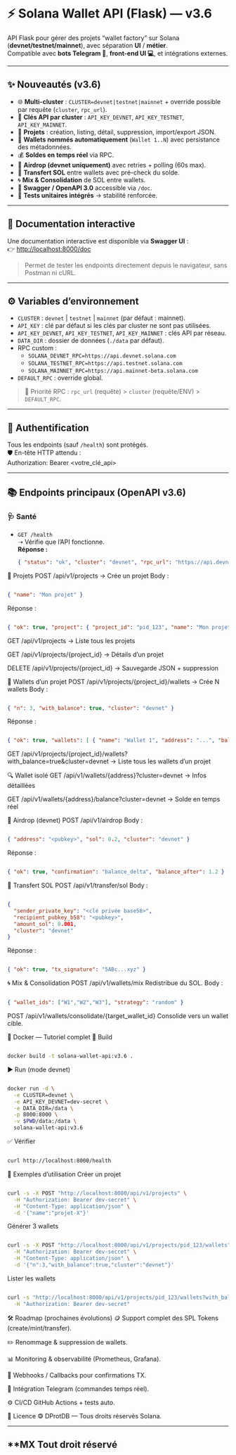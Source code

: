 # ⚡ Solana Wallet API (Flask) — v3.6

API Flask pour gérer des projets “wallet factory” sur Solana (**devnet/testnet/mainnet**), avec séparation **UI** / **métier**.  
Compatible avec **bots Telegram 🤖**, **front-end UI 💻**, et intégrations externes.

---

## ✨ Nouveautés (v3.6)

- 🌐 **Multi-cluster** : `CLUSTER=devnet|testnet|mainnet` + override possible par requête (`cluster`, `rpc_url`).
- 🔑 **Clés API par cluster** : `API_KEY_DEVNET`, `API_KEY_TESTNET`, `API_KEY_MAINNET`.
- 📂 **Projets** : création, listing, détail, suppression, import/export JSON.
- 👛 **Wallets nommés automatiquement** (`Wallet 1..N`) avec persistance des métadonnées.
- 💰 **Soldes en temps réel** via RPC.
- 🎁 **Airdrop (devnet uniquement)** avec retries + polling (60s max).
- 🔄 **Transfert SOL** entre wallets avec pré-check du solde.
- 🌀 **Mix & Consolidation** de SOL entre wallets.
- 📜 **Swagger / OpenAPI 3.0** accessible via `/doc`.
- 🧪 **Tests unitaires intégrés** → stabilité renforcée.

---

## 📖 Documentation interactive

Une documentation interactive est disponible via **Swagger UI** :  
👉 [http://localhost:8000/doc](http://localhost:8000/doc)

> Permet de tester les endpoints directement depuis le navigateur, sans Postman ni cURL.  

---

## ⚙️ Variables d’environnement

- `CLUSTER` : `devnet` | `testnet` | `mainnet` (par défaut : mainnet).
- `API_KEY` : clé par défaut si les clés par cluster ne sont pas utilisées.
- `API_KEY_DEVNET`, `API_KEY_TESTNET`, `API_KEY_MAINNET` : clés API par réseau.
- `DATA_DIR` : dossier de données (`./data` par défaut).
- RPC custom :
  - `SOLANA_DEVNET_RPC=https://api.devnet.solana.com`
  - `SOLANA_TESTNET_RPC=https://api.testnet.solana.com`
  - `SOLANA_MAINNET_RPC=https://api.mainnet-beta.solana.com`
- `DEFAULT_RPC` : override global.

> 📌 Priorité RPC : `rpc_url` (requête) > `cluster` (requête/ENV) > `DEFAULT_RPC`.

---

## 🔐 Authentification

Tous les endpoints (sauf `/health`) sont protégés.  
🛡️ En-tête HTTP attendu :  
Authorization: Bearer <votre_clé_api>

---

## 📚 Endpoints principaux (OpenAPI v3.6)

### 🩺 Santé
- `GET /health`  
  ➝ Vérifie que l’API fonctionne.  
  **Réponse :**
  ```json
  { "status": "ok", "cluster": "devnet", "rpc_url": "https://api.devnet.solana.com" }
  ```
📂 Projets
POST /api/v1/projects → Crée un projet
Body :

```json

{ "name": "Mon projet" }
```
Réponse :

```json

{ "ok": true, "project": { "project_id": "pid_123", "name": "Mon projet", "created_at": "..." } }
```
GET /api/v1/projects → Liste tous les projets

GET /api/v1/projects/{project_id} → Détails d’un projet

DELETE /api/v1/projects/{project_id} → Sauvegarde JSON + suppression

👛 Wallets d’un projet
POST /api/v1/projects/{project_id}/wallets → Crée N wallets
Body :

```json

{ "n": 3, "with_balance": true, "cluster": "devnet" }
```
Réponse :

```json

{ "ok": true, "wallets": [ { "name": "Wallet 1", "address": "...", "balance_sol": 0 } ] }
```
GET /api/v1/projects/{project_id}/wallets?with_balance=true&cluster=devnet → Liste tous les wallets d’un projet

🔍 Wallet isolé
GET /api/v1/wallets/{address}?cluster=devnet → Infos détaillées

GET /api/v1/wallets/{address}/balance?cluster=devnet → Solde en temps réel

🎁 Airdrop (devnet)
POST /api/v1/airdrop
Body :

```json

{ "address": "<pubkey>", "sol": 0.2, "cluster": "devnet" }
```
Réponse :

```json

{ "ok": true, "confirmation": "balance_delta", "balance_after": 1.2 }
```
💸 Transfert SOL
POST /api/v1/transfer/sol
Body :

```json

{
  "sender_private_key": "<clé privée base58>",
  "recipient_pubkey_b58": "<pubkey>",
  "amount_sol": 0.001,
  "cluster": "devnet"
}
```
Réponse :

```json

{ "ok": true, "tx_signature": "5ABc...xyz" }
```
🌀 Mix & Consolidation
POST /api/v1/wallets/mix
Redistribue du SOL.
Body :
```json

{ "wallet_ids": ["W1","W2","W3"], "strategy": "random" }
```
POST /api/v1/wallets/consolidate/{target_wallet_id}
Consolide vers un wallet cible.

🐳 Docker — Tutoriel complet
🔨 Build
```bash

docker build -t solana-wallet-api:v3.6 .
```
▶️ Run (mode devnet)
```bash

docker run -d \
  -e CLUSTER=devnet \
  -e API_KEY_DEVNET=dev-secret \
  -e DATA_DIR=/data \
  -p 8000:8000 \
  -v $PWD/data:/data \
  solana-wallet-api:v3.6
```
✅ Vérifier
```bash

curl http://localhost:8000/health
```
🧪 Exemples d’utilisation
Créer un projet
```bash

curl -s -X POST "http://localhost:8000/api/v1/projects" \
  -H "Authorization: Bearer dev-secret" \
  -H "Content-Type: application/json" \
  -d '{"name":"projet-X"}'
```
Générer 3 wallets
```bash

curl -s -X POST "http://localhost:8000/api/v1/projects/pid_123/wallets" \
  -H "Authorization: Bearer dev-secret" \
  -H "Content-Type: application/json" \
  -d '{"n":3,"with_balance":true,"cluster":"devnet"}'
```
Lister les wallets
```bash

curl -s "http://localhost:8000/api/v1/projects/pid_123/wallets?with_balance=true&cluster=devnet" \
  -H "Authorization: Bearer dev-secret"
```
🛠 Roadmap (prochaines évolutions)
🪙 Support complet des SPL Tokens (create/mint/transfer).

✏️ Renommage & suppression de wallets.

📊 Monitoring & observabilité (Prometheus, Grafana).

🔔 Webhooks / Callbacks pour confirmations TX.

🤖 Intégration Telegram (commandes temps réel).

⚙️ CI/CD GitHub Actions + tests auto.

📄 Licence
🄯 DProtDB — Tous droits réservés Solana.



---
**MX Tout droit réservé
---
